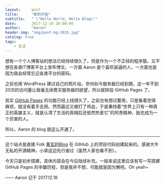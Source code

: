 ```yaml
---
layout:     post
title:      "新的开始"
subtitle:   " \"Hello World, Hello Blog\""
date:       2017-12-18 20:00:00
author:     "Aaron"
header-img: "img/post-bg-2015.jpg"
catalog: true
tags:
    - 生活
---
```



想有一个个人博客站的想法已经持续很久了，但是作为一个不正经的程序猿，又不想在各类IT博客平台上发布博文。一方面 Aaron 是个喜欢装逼的人，一方面也是因为我会经常忘记各类平台的密码。

之前也用 WordPress 建过自己的照片站，奈何如今服务器已经到期，这一年不到20次的访问量让我毫无续费买服务器的欲望，所以就转投 GitHub Pages 了。

其实 [GitHub Pages](https://pages.github.com/) 的功能已经上线很久了，之前也有想过要用，只是看着觉得麻烦，就没有着手去用。然而最近又被打了鸡血，于是秉持着“世界上只有一种真正的英雄主义，就是认清了生活的真相后还依然热爱它”的阿贵精神，励志成为一个厉害的人。

所以，Aaron 的 blog 就这么开通了。

---

这个站点是直接 Folk [黄玄的Blog](https://github.com/Huxpro/huxpro.github.io) 在 GitHub 上的项目代码创建起来的。感谢大牛无私的开源精神，小弟这边先行谢过（虽然人家也看不到）。

今天只是初步搭建，具体内容会在今后陆续补充。一般来说这里应该有写一写搭建 GitHub Pages 的辛酸历程，但是我并不想，可能就是因为懒吧。Oh yeah~


—— Aaron 记于 2017.12.18